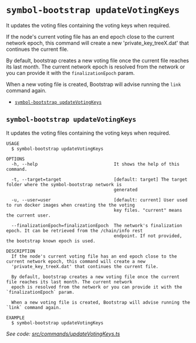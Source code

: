 `symbol-bootstrap updateVotingKeys`
===================================

It updates the voting files containing the voting keys when required.

If the node's current voting file has an end epoch close to the current network epoch, this command will create a new 'private_key_treeX.dat' that continues the current file.

By default, bootstrap creates a new voting file once the current file reaches its last month. The current network epoch is resolved from the network or you can provide it with the `finalizationEpoch` param.

When a new voting file is created, Bootstrap will advise running the `link` command again.

* [`symbol-bootstrap updateVotingKeys`](#symbol-bootstrap-updatevotingkeys)

## `symbol-bootstrap updateVotingKeys`

It updates the voting files containing the voting keys when required.

```
USAGE
  $ symbol-bootstrap updateVotingKeys

OPTIONS
  -h, --help                             It shows the help of this command.

  -t, --target=target                    [default: target] The target folder where the symbol-bootstrap network is
                                         generated

  -u, --user=user                        [default: current] User used to run docker images when creating the the voting
                                         key files. "current" means the current user.

  --finalizationEpoch=finalizationEpoch  The network's finalization epoch. It can be retrieved from the /chain/info rest
                                         endpoint. If not provided, the bootstrap known epoch is used.

DESCRIPTION
  If the node's current voting file has an end epoch close to the current network epoch, this command will create a new 
  'private_key_treeX.dat' that continues the current file.

  By default, bootstrap creates a new voting file once the current file reaches its last month. The current network 
  epoch is resolved from the network or you can provide it with the `finalizationEpoch` param.

  When a new voting file is created, Bootstrap will advise running the `link` command again.

EXAMPLE
  $ symbol-bootstrap updateVotingKeys
```

_See code: [src/commands/updateVotingKeys.ts](https://github.com/nemtech/symbol-bootstrap/blob/v1.1.0/src/commands/updateVotingKeys.ts)_
